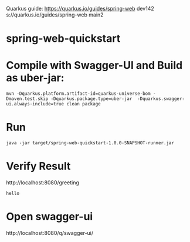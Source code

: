 Quarkus guide: https://quarkus.io/guides/spring-web dev142
s://quarkus.io/guides/spring-web  main2

# spring-web-quickstart


# Compile with Swagger-UI and Build as uber-jar: 
```
mvn -Dquarkus.platform.artifact-id=quarkus-universe-bom -Dmaven.test.skip -Dquarkus.package.type=uber-jar  -Dquarkus.swagger-ui.always-include=true clean package
```
# Run 
```
java -jar target/spring-web-quickstart-1.0.0-SNAPSHOT-runner.jar 
```

# Verify Result 
http://localhost:8080/greeting

```
hello
```
# Open swagger-ui
http://localhost:8080/q/swagger-ui/



